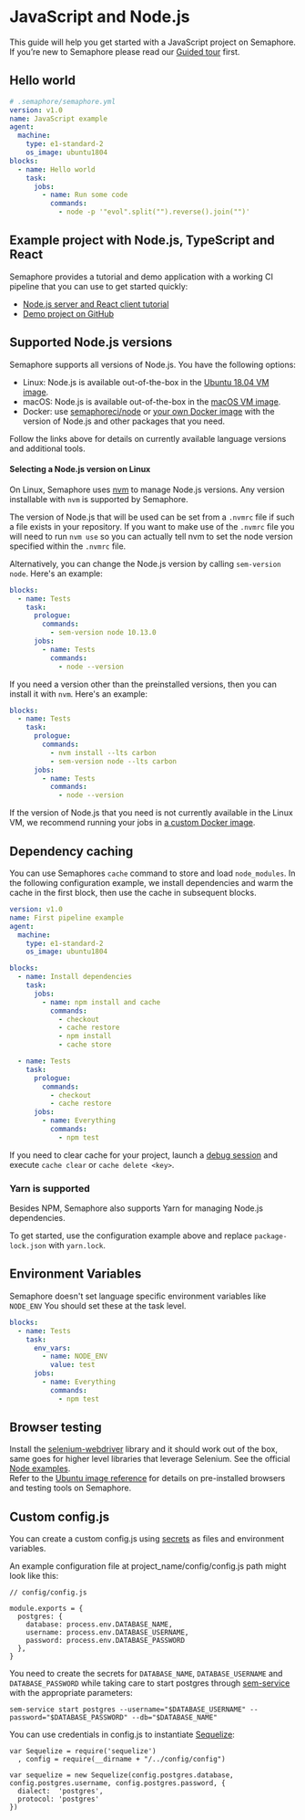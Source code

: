 # JavaScript and Node.js

This guide will help you get started with a JavaScript project on Semaphore.
If you’re new to Semaphore please read our
[Guided tour](https://docs.semaphoreci.com/guided-tour/getting-started/) first.

## Hello world

``` yaml
# .semaphore/semaphore.yml
version: v1.0
name: JavaScript example
agent:
  machine:
    type: e1-standard-2
    os_image: ubuntu1804
blocks:
  - name: Hello world
    task:
      jobs:
        - name: Run some code
          commands:
            - node -p '"evol".split("").reverse().join("")'
```

## Example project with Node.js, TypeScript and React

Semaphore provides a tutorial and demo application with a working
CI pipeline that you can use to get started quickly:

- [Node.js server and React client tutorial][tutorial]
- [Demo project on GitHub][demo-project]

## Supported Node.js versions

Semaphore supports all versions of Node.js. You have the following options:

- Linux: Node.js is available out-of-the-box in the [Ubuntu 18.04 VM image][ubuntu-javascript].
- macOS: Node.js is available out-of-the-box in the [macOS VM image][macos-javascript].
- Docker: use [semaphoreci/node][node-docker-image] or
  [your own Docker image][docker-env] with the version of Node.js and other
  packages that you need.

Follow the links above for details on currently available language versions and
additional tools.

#### Selecting a Node.js version on Linux

On Linux, Semaphore uses [nvm](https://github.com/creationix/nvm) to manage Node.js
versions. Any version installable with `nvm` is supported by Semaphore.

The version of Node.js that will be used can be set from a `.nvmrc` file if
such a file exists in your repository. If you want to make use of the `.nvmrc`
file you will need to run `nvm use` so you can actually tell nvm to set the
node version specified within the `.nvmrc` file.

Alternatively, you can change the Node.js version by calling `sem-version node`.
Here's an example:

``` yaml
blocks:
  - name: Tests
    task:
      prologue:
        commands:
          - sem-version node 10.13.0
      jobs:
        - name: Tests
          commands:
            - node --version
```

If you need a version other than the preinstalled versions, then you
can install it with `nvm`. Here's an example:

``` yaml
blocks:
  - name: Tests
    task:
      prologue:
        commands:
          - nvm install --lts carbon
          - sem-version node --lts carbon
      jobs:
        - name: Tests
          commands:
            - node --version
```

If the version of Node.js that you need is not currently available in the Linux VM,
we recommend running your jobs in [a custom Docker image][docker-env].

## Dependency caching

You can use Semaphores `cache` command to store and load
`node_modules`. In the following configuration example, we install dependencies
and warm the cache in the first block, then use the cache in subsequent blocks.

``` yaml
version: v1.0
name: First pipeline example
agent:
  machine:
    type: e1-standard-2
    os_image: ubuntu1804

blocks:
  - name: Install dependencies
    task:
      jobs:
        - name: npm install and cache
          commands:
            - checkout
            - cache restore
            - npm install
            - cache store

  - name: Tests
    task:
      prologue:
        commands:
          - checkout
          - cache restore
      jobs:
        - name: Everything
          commands:
            - npm test
```

If you need to clear cache for your project, launch a
[debug session](https://docs.semaphoreci.com/essentials/debugging-with-ssh-access/)
and execute `cache clear` or `cache delete <key>`.

### Yarn is supported

Besides NPM, Semaphore also supports Yarn for managing Node.js dependencies.

To get started, use the configuration example above and replace
`package-lock.json` with `yarn.lock`.

## Environment Variables

Semaphore doesn't set language specific environment variables like
`NODE_ENV` You should set these at the task level.

``` yaml
blocks:
  - name: Tests
    task:
      env_vars:
        - name: NODE_ENV
          value: test
      jobs:
        - name: Everything
          commands:
            - npm test
```

## Browser testing

Install the
[selenium-webdriver](https://www.npmjs.com/package/selenium-webdriver)
library and it should work out of the box, same goes for higher level
libraries that leverage Selenium. See the official [Node examples](https://github.com/SeleniumHQ/selenium/tree/master/javascript/node/selenium-webdriver/example).  
Refer to the [Ubuntu image reference](https://docs.semaphoreci.com/ci-cd-environment/ubuntu-18.04-image/)
for details on pre-installed browsers and testing tools on Semaphore.

[browser-ref]: https://docs.semaphoreci.com/ci-cd-environment/ubuntu-18.04-image/#browsers-and-headless-browser-testing
[tutorial]: https://docs.semaphoreci.com/examples/node-js-and-typescript-continuous-integration/
[demo-project]: https://github.com/semaphoreci-demos/semaphore-demo-javascript
[ubuntu-javascript]: https://docs.semaphoreci.com/ci-cd-environment/ubuntu-18.04-image/#javascript-via-node-js
[macos-javascript]: https://docs.semaphoreci.com/ci-cd-environment/macos-mojave-xcode-11-image/#javascript-via-node-js
[docker-env]: https://docs.semaphoreci.com/ci-cd-environment/custom-ci-cd-environment-with-docker/
[node-docker-image]: https://hub.docker.com/r/semaphoreci/node

## Custom config.js

You can create a custom config.js using [secrets](/guided-tour/environment-variables-and-secrets/#managing-sensitive-data-with-secrets) as files and environment variables.


An example configuration file at project_name/config/config.js path might look like this:
```
// config/config.js

module.exports = {
  postgres: {
    database: process.env.DATABASE_NAME,
    username: process.env.DATABASE_USERNAME,
    password: process.env.DATABASE_PASSWORD
  },
}
```
You need to create the secrets for `DATABASE_NAME`, `DATABASE_USERNAME` and `DATABASE_PASSWORD`
while taking care to start postgres through [sem-service](/ci-cd-environment/sem-service-managing-databases-and-services-on-linux/#sem-service-managing-databases-and-services-on-linux) with the appropriate parameters:

```
sem-service start postgres --username="$DATABASE_USERNAME" --password="$DATABASE_PASSWORD" --db="$DATABASE_NAME"
```

You can use credentials in config.js to instantiate [Sequelize](https://github.com/sequelize/sequelize):
```
var Sequelize = require('sequelize')
  , config = require(__dirname + "/../config/config")

var sequelize = new Sequelize(config.postgres.database,
config.postgres.username, config.postgres.password, {
  dialect:  'postgres',
  protocol: 'postgres'
})
```

